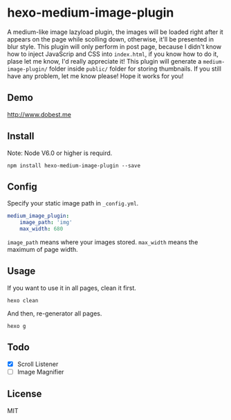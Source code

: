 # hexo-medium-image-plugin
A medium-like image lazyload plugin, the images will be loaded right after it appears on the page 
while scolling down, otherwise, it'll be presented in blur style. This plugin will only perform in post
page, because I didn't know how to inject JavaScrip and CSS into `index.html`, if you know how to do it,
plase let me know, I'd really appreciate it! This plugin will generate a `medium-image-plugin/` folder
inside `public/` folder for storing thumbnails. If you still have any problem, let me know please!
Hope it works for you!

## Demo

http://www.dobest.me

## Install

Note: Node V6.0 or higher is requird.

```
npm install hexo-medium-image-plugin --save
```

## Config

Specify your static image path in `_config.yml`.
```yaml
medium_image_plugin:
    image_path: 'img'
    max_width: 680 
```
`image_path` means where your images stored. `max_width` means the maximum of page width.

## Usage

If you want to use it in all pages, clean it first.

```
hexo clean
```

And then, re-generator all pages.
```
hexo g
```

## Todo
- [x] Scroll Listener
- [ ] Image Magnifier

## License
MIT